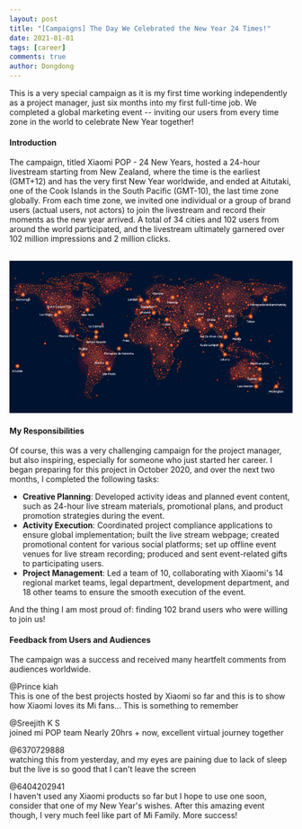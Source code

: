 ```yaml
---
layout: post
title: "[Campaigns] The Day We Celebrated the New Year 24 Times!"
date: 2021-01-01
tags: [career]
comments: true
author: Dongdong
---
```


This is a very special campaign as it is my first time working independently as a project manager, just six months into my first full-time job. We completed a global marketing event -- inviting our users from every time zone in the world to celebrate New Year together!

<h4>Introduction</h4>
The campaign, titled Xiaomi POP - 24 New Years, hosted a 24-hour livestream starting from New Zealand, where the time is the earliest (GMT+12) and has the very first New Year worldwide, and ended at Aitutaki, one of the Cook Islands in the South Pacific (GMT-10), the last time zone globally. From each time zone, we invited one individual or a group of brand users (actual users, not actors) to join the livestream and record their moments as the new year arrived. A total of 34 cities and 102 users from around the world participated, and the livestream ultimately garnered over 102 million impressions and 2 million clicks.<br>
<br>

![Cities participating in the livestreaming](https://github.com/CeciliaZhu1997/CeciliaZhu1997.github.io/blob/master/images/24newyears/%20Cities%20participating%20in%20the%20livestreaming.png)

<h4>My Responsibilities</h4>
Of course, this was a very challenging campaign for the project manager, but also inspiring, especially for someone who just started her career. I began preparing for this project in October 2020, and over the next two months, I completed the following tasks:

- **Creative Planning**: Developed activity ideas and planned event content, such as 24-hour live stream materials, promotional plans, and product promotion strategies during the event.
- **Activity Execution**: Coordinated project compliance applications to ensure global implementation; built the live stream webpage; created promotional content for various social platforms; set up offline event venues for live stream recording; produced and sent event-related gifts to participating users.
- **Project Management**: Led a team of 10, collaborating with Xiaomi's 14 regional market teams, legal department, development department, and 18 other teams to ensure the smooth execution of the event.

And the thing I am most proud of: finding 102 brand users who were willing to join us! 

<h4>Feedback from Users and Audiences</h4>
The campaign was a success and received many heartfelt comments from audiences worldwide.<br>

@Prince kiah<br>
This is one of the best projects hosted by Xiaomi so far and this is to show how Xiaomi loves its Mi fans... This is something to remember<br>

@Sreejith K S<br>
joined mi POP team Nearly 20hrs + now, excellent virtual journey together<br>

@6370729888<br>
watching this from yesterday, and my eyes are paining due to lack of sleep but the live is so good
that I can't leave the screen<br>

@6404202941<br>
I haven't used any Xiaomi products so far but I hope to use one soon, consider that one of my New Year's wishes. After this amazing event though, I very much feel like part of Mi Family.
More success!<br>
